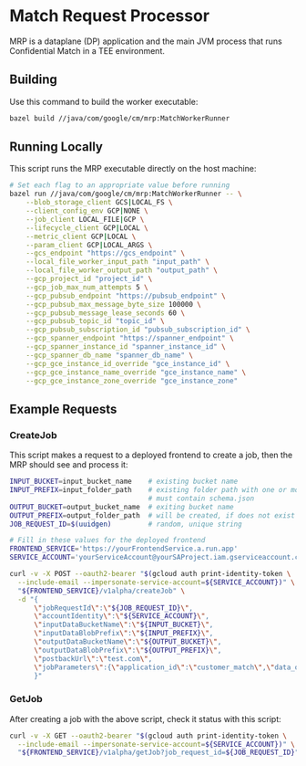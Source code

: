 # Match Request Processor

MRP is a dataplane (DP) application and the main JVM process that runs
Confidential Match in a TEE environment.

## Building

Use this command to build the worker executable:

```bash
bazel build //java/com/google/cm/mrp:MatchWorkerRunner
```

## Running Locally

This script runs the MRP executable directly on the host machine:

```bash
# Set each flag to an appropriate value before running
bazel run //java/com/google/cm/mrp:MatchWorkerRunner -- \
    --blob_storage_client GCS|LOCAL_FS \
    --client_config_env GCP|NONE \
    --job_client LOCAL_FILE|GCP \
    --lifecycle_client GCP|LOCAL \
    --metric_client GCP|LOCAL \
    --param_client GCP|LOCAL_ARGS \
    --gcs_endpoint "https://gcs_endpoint" \
    --local_file_worker_input_path "input_path" \
    --local_file_worker_output_path "output_path" \
    --gcp_project_id "project_id" \
    --gcp_job_max_num_attempts 5 \
    --gcp_pubsub_endpoint "https://pubsub_endpoint" \
    --gcp_pubsub_max_message_byte_size 100000 \
    --gcp_pubsub_message_lease_seconds 60 \
    --gcp_pubsub_topic_id "topic_id" \
    --gcp_pubsub_subscription_id "pubsub_subscription_id" \
    --gcp_spanner_endpoint "https://spanner_endpoint" \
    --gcp_spanner_instance_id "spanner_instance_id" \
    --gcp_spanner_db_name "spanner_db_name" \
    --gcp_gce_instance_id_override "gce_instance_id" \
    --gcp_gce_instance_name_override "gce_instance_name" \
    --gcp_gce_instance_zone_override "gce_instance_zone"
```

## Example Requests

### CreateJob

This script makes a request to a deployed frontend to create a job, then the MRP
should see and process it:

```bash
INPUT_BUCKET=input_bucket_name    # existing bucket name
INPUT_PREFIX=input_folder_path    # existing folder path with one or more files
                                  # must contain schema.json
OUTPUT_BUCKET=output_bucket_name  # exiting bucket name
OUTPUT_PREFIX=output_folder_path  # will be created, if does not exist
JOB_REQUEST_ID=$(uuidgen)         # random, unique string

# Fill in these values for the deployed frontend
FRONTEND_SERVICE='https://yourFrontendService.a.run.app'
SERVICE_ACCOUNT='yourServiceAccount@yourSAProject.iam.gserviceaccount.com'

curl -v -X POST --oauth2-bearer "$(gcloud auth print-identity-token \
  --include-email --impersonate-service-account=${SERVICE_ACCOUNT})" \
  "${FRONTEND_SERVICE}/v1alpha/createJob" \
  -d "{
      \"jobRequestId\":\"${JOB_REQUEST_ID}\",
      \"accountIdentity\":\"${SERVICE_ACCOUNT}\",
      \"inputDataBucketName\":\"${INPUT_BUCKET}\",
      \"inputDataBlobPrefix\":\"${INPUT_PREFIX}\",
      \"outputDataBucketName\":\"${OUTPUT_BUCKET}\",
      \"outputDataBlobPrefix\":\"${OUTPUT_PREFIX}\",
      \"postbackUrl\":\"test.com\",
      \"jobParameters\":{\"application_id\":\"customer_match\",\"data_owner_list\":\"{\\\"data_owners\\\":[{\\\"data_location\\\":{\\\"input_data_blob_prefix\\\":\\\"${INPUT_PREFIX}\\\",\\\"input_data_bucket_name\\\":\\\"${INPUT_BUCKET}\\\",\\\"is_streamed\\\":true}}]}\"}
      }"
```

### GetJob

After creating a job with the above script, check it status with this script:

```bash
curl -v -X GET --oauth2-bearer "$(gcloud auth print-identity-token \
  --include-email --impersonate-service-account=${SERVICE_ACCOUNT})" \
  "${FRONTEND_SERVICE}/v1alpha/getJob?job_request_id=${JOB_REQUEST_ID}"
```
